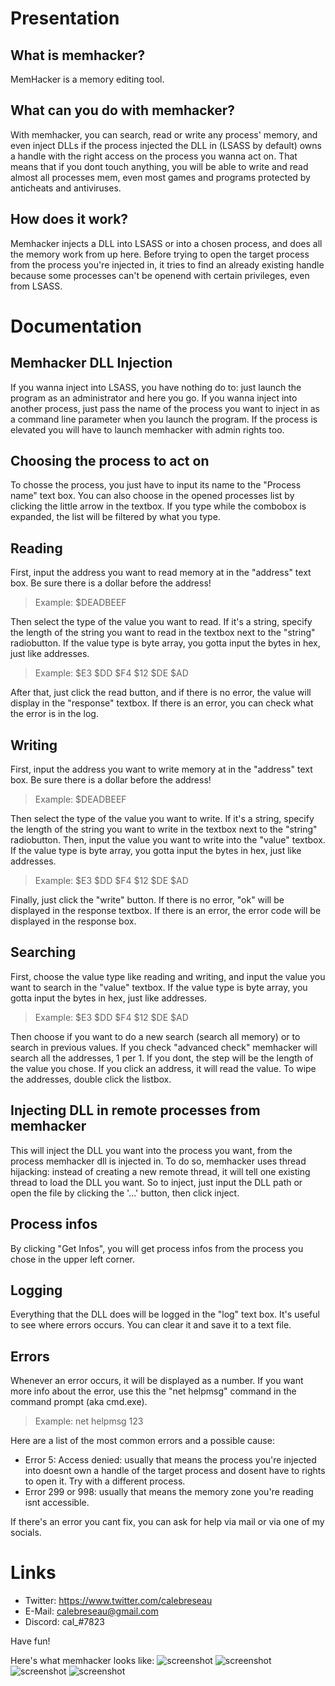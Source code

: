 # Presentation
## What is memhacker?

MemHacker is a memory editing tool.

## What can you do with memhacker?

With memhacker, you can search, read or write any process' memory, and even inject DLLs if the process injected the DLL in (LSASS by default) owns a handle with the right access on the process you wanna act on. That means that if you dont touch anything, you will be able to write and read almost all processes mem, even most games and programs protected by anticheats and antiviruses.

## How does it work?

Memhacker injects a DLL into LSASS or into a chosen process, and does all the memory work from up here.
Before trying to open the target process from the process you're injected in, it tries to find an already existing handle because some processes can't be openend with certain privileges, even from LSASS.

# Documentation

## Memhacker DLL Injection

If you wanna inject into LSASS, you have nothing do to: just launch the program as an administrator and here you go.
If you wanna inject into another process, just pass the name of the process you want to inject in as a command line parameter when you launch the program. If the process is elevated you will have to launch memhacker with admin rights too.

## Choosing the process to act on

To chosse the process, you just have to input its name to the "Process name" text box. You can also choose in the opened processes list by clicking the little arrow in the textbox. If you type while the combobox is expanded, the list will be filtered by what you type.

## Reading

First, input the address you want to read memory at in the "address" text box. Be sure there is a dollar before the address! 
  > Example: $DEADBEEF
  
Then select the type of the value you want to read. If it's a string, specify the length of the string you want to read in the textbox next to the "string" radiobutton.
If the value type is byte array, you gotta input the bytes in hex, just like addresses.
  > Example: $E3 $DD $F4 $12 $DE $AD
  
After that, just click the read button, and if there is no error, the value will display in the "response" textbox.
If there is an error, you can check what the error is in the log.

## Writing

First, input the address you want to write memory at in the "address" text box. Be sure there is a dollar before the address! 
  > Example: $DEADBEEF
  
Then select the type of the value you want to write. If it's a string, specify the length of the string you want to write in the textbox next to the "string" radiobutton.
Then, input the value you want to write into the "value" textbox.
If the value type is byte array, you gotta input the bytes in hex, just like addresses.
  > Example: $E3 $DD $F4 $12 $DE $AD
  
Finally, just click the "write" button. If there is no error, "ok" will be displayed in the response textbox. If there is an error, the error code will be displayed in the response box.

 ## Searching
 
 First, choose the value type like reading and writing, and input the value you want to search in the "value" textbox.
 If the value type is byte array, you gotta input the bytes in hex, just like addresses.
  > Example: $E3 $DD $F4 $12 $DE $AD
  
 Then choose if you want to do a new search (search all memory) or to search in previous values.
 If you check "advanced check" memhacker will search all the addresses, 1 per 1. If you dont, the step will be the length of the value you chose.
 If you click an address, it will read the value.
 To wipe the addresses, double click the listbox.
 
 ## Injecting DLL in remote processes from memhacker
 
 This will inject the DLL you want into the process you want, from the process memhacker dll is injected in.
 To do so, memhacker uses thread hijacking: instead of creating a new remote thread, it will tell one existing thread to load the DLL you want.
 So to inject, just input the DLL path or open the file by clicking the '...' button, then click inject.
 
 ## Process infos
 
 By clicking "Get Infos", you will get process infos from the process you chose in the upper left corner.
 
 ## Logging
 
 Everything that the DLL does will be logged in the "log" text box.
 It's useful to see where errors occurs.
 You can clear it and save it to a text file.
 
 ## Errors

 Whenever an error occurs, it will be displayed as a number.
 If you want more info about the error, use this the "net helpmsg" command in the command prompt (aka cmd.exe).
   > Example: net helpmsg 123
   
 Here are a list of the most common errors and a possible cause:
 * Error 5: Access denied: usually that means the process you're injected into doesnt own a handle of the target process and dosent have to rights to open it. Try with a different process.
 * Error 299 or 998: usually that means the memory zone you're reading isnt accessible.
 
 If there's an error you cant fix, you can ask for help via mail or via one of my socials.
 
 # Links
 
 * Twitter: https://www.twitter.com/calebreseau
 * E-Mail: calebreseau@gmail.com
 * Discord: cal_#7823
 
 
Have fun!

Here's what memhacker looks like:
![screenshot](https://caldevelopment.files.wordpress.com/2018/05/memhacker_0-8_main.png)
![screenshot](https://caldevelopment.files.wordpress.com/2018/05/memhacker_0-8_memory.png)
![screenshot](https://caldevelopment.files.wordpress.com/2018/05/memhacker_0-8_process.png)
![screenshot](https://caldevelopment.files.wordpress.com/2018/05/memhacker_0-8_log.png)
